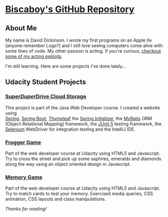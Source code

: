 # [Biscaboy's GitHub Repository](https://github.com/biscaboy/biscaboy.github.io)

## About Me

My name is David Dickinson.  I wrote my first programs on an Apple IIe (anyone remember Logo?) and I still love seeing computers come alive with some lines of code.  My other passion is acting.  If you're curious, [checkout some of my acting exploits](http://www.davidjdickinson.com).  

I'm still learning.  Here are some projects I've done lately...

## Udacity Student Projects

### [Super*Duper*Drive Cloud Storage](https://github.com/biscaboy/cloudstorage)
This project is part of the Java Web Developer course.  I created a website using  
[Spring](https://spring.io),
[Spring Boot](https://spring.io/projects/spring-boot),
[Thymeleaf](https://www.thymeleaf.org/) 
the [Spring Initializer](https://start.spring.io/), 
the [MyBatis](https://mybatis.org) ORM (Object-Relational Mapping) framework,
the [JUnit 5](https://junit.org/junit5/) testing framework,
the [Selenium](https://www.selenium.dev/) WebDriver for integration testing and 
the IntelliJ IDE.

### [Frogger Game](https://biscaboy.github.io/frogger-game/)
Part of the web developer course at Udacity using HTML5 and Javascript.  Try to cross the street and pick up some saphires, emeralds and diamonds along the way using an object oriented design in Javascript.

### [Memory Game](https://biscaboy.github.io/fend-project-memory-game/)
Part of the web developer course at Udacity using HTML5 and Javascript.  Try to match cards to test your memory.  Exercised media queries, CSS animation, CSS layouts and class manipulations.

_Thanks for reading!_
